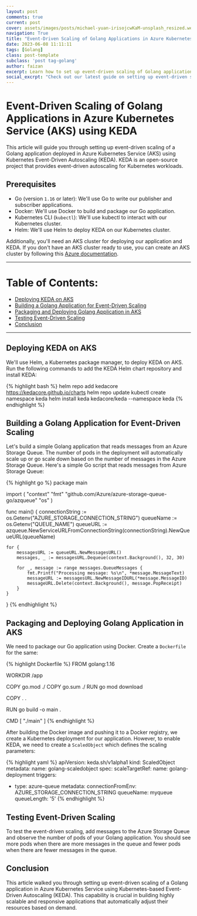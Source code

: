 ```yaml
---
layout: post
comments: true
current: post
cover: assets/images/posts/michael-yuan-irisojcwKaM-unsplash_resized.webp
navigation: True
title: "Event-Driven Scaling of Golang Applications in Azure Kubernetes Service (AKS) using KEDA"
date: 2023-06-08 11:11:11
tags: [Golang]
class: post-template
subclass: 'post tag-golang'
author: faizan
excerpt: Learn how to set up event-driven scaling of Golang applications in Azure Kubernetes Service using KEDA, an open-source project providing event-driven autoscaling for Kubernetes workloads.
social_excrpt: "Check out our latest guide on setting up event-driven scaling of Golang applications in Azure Kubernetes Service using KEDA. Learn to build highly scalable, responsive applications that auto-adjust resources based on demand. Dive in now! #azure #golang #aks #keda"
---
```


# Event-Driven Scaling of Golang Applications in Azure Kubernetes Service (AKS) using KEDA

This article will guide you through setting up event-driven scaling of a Golang application deployed in Azure Kubernetes Service (AKS) using Kubernetes Event-Driven Autoscaling (KEDA). KEDA is an open-source project that provides event-driven autoscaling for Kubernetes workloads.

## Prerequisites

- Go (version `1.16` or later): We'll use Go to write our publisher and subscriber applications.
- Docker: We'll use Docker to build and package our Go application.
- Kubernetes CLI (`kubectl`): We'll use kubectl to interact with our Kubernetes cluster.
- Helm: We'll use Helm to deploy KEDA on our Kubernetes cluster.

Additionally, you'll need an AKS cluster for deploying our application and KEDA. If you don't have an AKS cluster ready to use, you can create an AKS cluster by following this [Azure documentation](https://docs.microsoft.com/en-us/azure/aks/intro-kubernetes).

***

# Table of Contents:

* [Deploying KEDA on AKS](#deploying-keda-on-aks)
* [Building a Golang Application for Event-Driven Scaling](#building-a-golang-application-for-event-driven-scaling)
* [Packaging and Deploying Golang Application in AKS](#packaging-and-deploying-golang-application-in-aks)
* [Testing Event-Driven Scaling](#testing-event-driven-scaling)
* [Conclusion](#conclusion)

***

## Deploying KEDA on AKS

We'll use Helm, a Kubernetes package manager, to deploy KEDA on AKS. Run the following commands to add the KEDA Helm chart repository and install KEDA:

{% highlight bash %}
helm repo add kedacore https://kedacore.github.io/charts
helm repo update
kubectl create namespace keda
helm install keda kedacore/keda --namespace keda
{% endhighlight %}

## Building a Golang Application for Event-Driven Scaling

Let's build a simple Golang application that reads messages from an Azure Storage Queue. The number of pods in the deployment will automatically scale up or go scale down based on the number of messages in the Azure Storage Queue. Here's a simple Go script that reads messages from Azure Storage Queue:

{% highlight go %}
package main

import (
    "context"
    "fmt"
    "github.com/Azure/azure-storage-queue-go/azqueue"
    "os"
)

func main() {
    connectionString := os.Getenv("AZURE_STORAGE_CONNECTION_STRING")
    queueName := os.Getenv("QUEUE_NAME")
    queueURL := azqueue.NewServiceURLFromConnectionString(connectionString).NewQueueURL(queueName)

    for {
        messagesURL := queueURL.NewMessagesURL()
        messages, _ := messagesURL.Dequeue(context.Background(), 32, 30)

        for _, message := range messages.QueueMessages {
            fmt.Printf("Processing message: %s\n", *message.MessageText)
            messageURL := messagesURL.NewMessageIDURL(*message.MessageID)
            messageURL.Delete(context.Background(), message.PopReceipt)
        }
    }
}
{% endhighlight %}

## Packaging and Deploying Golang Application in AKS

We need to package our Go application using Docker. Create a `Dockerfile` for the same:

{% highlight Dockerfile %}
FROM golang:1.16

WORKDIR /app

COPY go.mod ./
COPY go.sum ./
RUN go mod download

COPY . .

RUN go build -o main .

CMD [ "./main" ]
{% endhighlight %}

After building the Docker image and pushing it to a Docker registry, we create a Kubernetes deployment for our application. However, to enable KEDA, we need to create a `ScaledObject` which defines the scaling parameters:

{% highlight yaml %}
apiVersion: keda.sh/v1alpha1
kind: ScaledObject
metadata:
  name: golang-scaledobject
spec:
  scaleTargetRef:
    name: golang-deployment
  triggers:
  - type: azure-queue
    metadata:
      connectionFromEnv: AZURE_STORAGE_CONNECTION_STRING
      queueName: myqueue
      queueLength: '5'
{% endhighlight %}

## Testing Event-Driven Scaling

To test the event-driven scaling, add messages to the Azure Storage Queue and observe the number of pods of your Golang application. You should see more pods when there are more messages in the queue and fewer pods when there are fewer messages in the queue.

## Conclusion

This article walked you through setting up event-driven scaling of a Golang application in Azure Kubernetes Service using Kubernetes-based Event-Driven Autoscaling (KEDA). This capability is crucial in building highly scalable and responsive applications that automatically adjust their resources based on demand.
